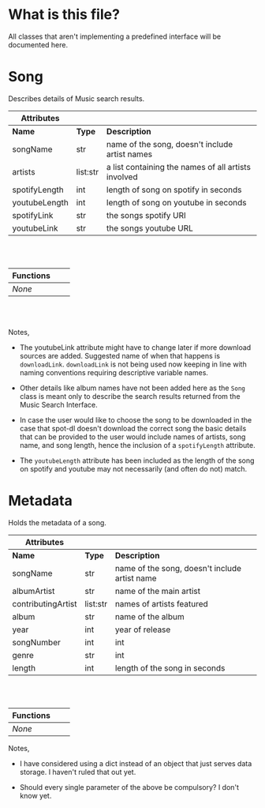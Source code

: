# What is this file?

All classes that aren't implementing a predefined interface will be documented
here.

# Song

Describes details of Music search results.

| Attributes | | |
| --- | --- | --- |
| **Name** | **Type** | **Description** |
| songName | str | name of the song, doesn't include artist names |
| artists | list:str | a list containing the names of all artists involved |
| spotifyLength | int | length of song on spotify in seconds |
| youtubeLength | int | length of song on youtube in seconds |
| spotifyLink | str | the songs spotify URI |
| youtubeLink | str | the songs youtube URL |

<br><br>

| Functions | | |
| --- | --- | --- |
| *None* | | |

<br><br>

Notes,

- The youtubeLink attribute might have to change later if more download
sources are added. Suggested name of when that happens is `downloadLink`.
`downloadLink` is not being used now keeping in line with naming conventions
requiring descriptive variable names.

- Other details like album names have not been added here as the `Song` class
is meant only to describe the search results returned from the Music Search
Interface.

- In case the user would like to choose the song to be downloaded in the case
that spot-dl doesn't download the correct song the basic details that can be
provided to the user would include names of artists, song name, and song
length, hence the inclusion of a `spotifyLength` attribute.

 - The `youtubeLength` attribute has been included as the length of the song on
 spotify and youtube may not necessarily (and often do not) match.

 # Metadata

 Holds the metadata of a song.
 
| Attributes | | |
| --- | --- | --- |
| **Name** | **Type** | **Description** |
| songName | str | name of the song, doesn't include artist name |
| albumArtist | str | name of the main artist |
| contributingArtist | list:str | names of artists featured |
| album | str | name of the album |
| year | int | year of release |
| songNumber | int | int |
| genre | str | int |
| length | int | length of the song in seconds |

<br><br>

| Functions | | |
| --- | --- | --- |
| *None* | | |

Notes,

- I have considered using a dict instead of an object that just serves data
storage. I haven't ruled that out yet.

- Should every single parameter of the above be compulsory? I don't know yet.